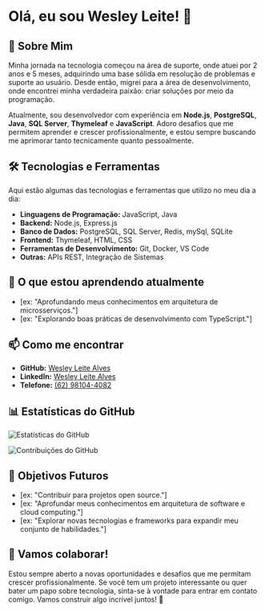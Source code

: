 # Olá, eu sou Wesley Leite! 👋

## 🚀 Sobre Mim
Minha jornada na tecnologia começou na área de suporte, onde atuei por 2 anos e 5 meses, adquirindo uma base sólida em resolução de problemas e suporte ao usuário. Desde então, migrei para a área de desenvolvimento, onde encontrei minha verdadeira paixão: criar soluções por meio da programação.

Atualmente, sou desenvolvedor com experiência em **Node.js**, **PostgreSQL**, **Java**, **SQL Server**, **Thymeleaf** e **JavaScript**. Adoro desafios que me permitem aprender e crescer profissionalmente, e estou sempre buscando me aprimorar tanto tecnicamente quanto pessoalmente.

## 🛠️ Tecnologias e Ferramentas
Aqui estão algumas das tecnologias e ferramentas que utilizo no meu dia a dia:

- **Linguagens de Programação:** JavaScript, Java
- **Backend:** Node.js, Express.js
- **Banco de Dados:** PostgreSQL, SQL Server, Redis, mySql, SQLite 
- **Frontend:** Thymeleaf, HTML, CSS
- **Ferramentas de Desenvolvimento:** Git, Docker, VS Code
- **Outras:** APIs REST, Integração de Sistemas

## 🌱 O que estou aprendendo atualmente
- [ex: "Aprofundando meus conhecimentos em arquitetura de microsserviços."]
- [ex: "Explorando boas práticas de desenvolvimento com TypeScript."]
 
## 📫 Como me encontrar
- **GitHub:** [Wesley Leite Alves](https://github.com/wesleysnp013)
- **LinkedIn:** [Wesley Leite Alves](https://www.linkedin.com/in/wesley-leite-085529211)
- **Telefone:** [(62) 98104-4082](tel:+5562981044082)

## 📊 Estatísticas do GitHub
![Estatísticas do GitHub](https://github-readme-stats.vercel.app/api?username=wesleysnp013&show_icons=true&theme=radical)

![Contribuições do GitHub](https://github-readme-stats.vercel.app/api?username=wesleysnp013&show_icons=true&theme=radical&count_private=true&include_all_commits=true)


## 🎯 Objetivos Futuros
- [ex: "Contribuir para projetos open source."]
- [ex: "Aprofundar meus conhecimentos em arquitetura de software e cloud computing."]
- [ex: "Explorar novas tecnologias e frameworks para expandir meu conjunto de habilidades."]

## 🎉 Vamos colaborar!
Estou sempre aberto a novas oportunidades e desafios que me permitam crescer profissionalmente. Se você tem um projeto interessante ou quer bater um papo sobre tecnologia, sinta-se à vontade para entrar em contato comigo. Vamos construir algo incrível juntos! 🚀
